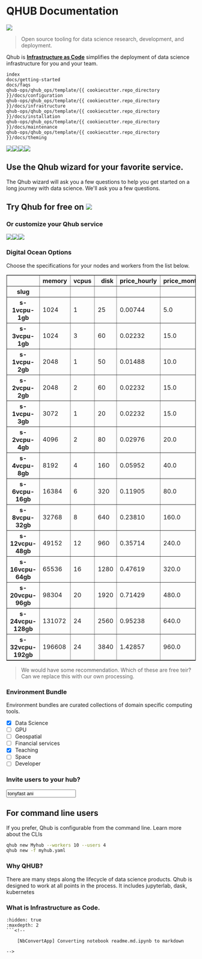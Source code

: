 # QHUB Documentation

![](https://avatars0.githubusercontent.com/u/34879953?v=4&s=200)

> Open source tooling for data science research, development, and deployment.

Qhub is [__Infrastructure as Code__](#What-is-Infrastructure-as-Code.) 
simplifies the deployment of data science infrastructure for you and your team.

```{toctree}
index
docs/getting-started
docs/faqs
qhub-ops/qhub_ops/template/{{ cookiecutter.repo_directory }}/docs/configuration
qhub-ops/qhub_ops/template/{{ cookiecutter.repo_directory }}/docs/infrastructure
qhub-ops/qhub_ops/template/{{ cookiecutter.repo_directory }}/docs/installation
qhub-ops/qhub_ops/template/{{ cookiecutter.repo_directory }}/docs/maintenance
qhub-ops/qhub_ops/template/{{ cookiecutter.repo_directory }}/docs/theming
```

![](https://avatars1.githubusercontent.com/u/17131925?v=4&s=100)![](https://avatars2.githubusercontent.com/u/17927519?v=4&s=100)![](https://avatars1.githubusercontent.com/u/5429470?v=4&s=100)![](https://avatars2.githubusercontent.com/u/288277?v=4&s=100)
    
## Use the Qhub wizard for your favorite service.
    
The Qhub wizard will ask you a few questions to help you
get started on a long journey with data science. We'll ask you a 
few questions.
    
## Try Qhub for free on ![](https://avatars0.githubusercontent.com/u/4650108?v=4&s=60)
    
### Or customize your Qhub service

![](https://avatars0.githubusercontent.com/u/4650108?v=4&s=100)![](https://avatars3.githubusercontent.com/u/2232217?v=4&s=100)![](https://avatars0.githubusercontent.com/u/2810941?v=4&s=100)
    
### Digital Ocean Options
    
Choose the specifications for your nodes and workers from the list below. 
    
<table border="1" class="dataframe">
  <thead>
    <tr style="text-align: right;">
      <th></th>
      <th>memory</th>
      <th>vcpus</th>
      <th>disk</th>
      <th>price_hourly</th>
      <th>price_monthly</th>
      <th>managed_hourly</th>
      <th>managed_weekly</th>
    </tr>
    <tr>
      <th>slug</th>
      <th></th>
      <th></th>
      <th></th>
      <th></th>
      <th></th>
      <th></th>
      <th></th>
    </tr>
  </thead>
  <tbody>
    <tr>
      <th>s-1vcpu-1gb</th>
      <td>1024</td>
      <td>1</td>
      <td>25</td>
      <td>0.00744</td>
      <td>5.0</td>
      <td>0.01</td>
      <td>0.6</td>
    </tr>
    <tr>
      <th>s-3vcpu-1gb</th>
      <td>1024</td>
      <td>3</td>
      <td>60</td>
      <td>0.02232</td>
      <td>15.0</td>
      <td>0.03</td>
      <td>1.8</td>
    </tr>
    <tr>
      <th>s-1vcpu-2gb</th>
      <td>2048</td>
      <td>1</td>
      <td>50</td>
      <td>0.01488</td>
      <td>10.0</td>
      <td>0.02</td>
      <td>1.2</td>
    </tr>
    <tr>
      <th>s-2vcpu-2gb</th>
      <td>2048</td>
      <td>2</td>
      <td>60</td>
      <td>0.02232</td>
      <td>15.0</td>
      <td>0.03</td>
      <td>1.8</td>
    </tr>
    <tr>
      <th>s-1vcpu-3gb</th>
      <td>3072</td>
      <td>1</td>
      <td>20</td>
      <td>0.02232</td>
      <td>15.0</td>
      <td>0.03</td>
      <td>1.8</td>
    </tr>
    <tr>
      <th>s-2vcpu-4gb</th>
      <td>4096</td>
      <td>2</td>
      <td>80</td>
      <td>0.02976</td>
      <td>20.0</td>
      <td>0.04</td>
      <td>2.4</td>
    </tr>
    <tr>
      <th>s-4vcpu-8gb</th>
      <td>8192</td>
      <td>4</td>
      <td>160</td>
      <td>0.05952</td>
      <td>40.0</td>
      <td>0.09</td>
      <td>5.4</td>
    </tr>
    <tr>
      <th>s-6vcpu-16gb</th>
      <td>16384</td>
      <td>6</td>
      <td>320</td>
      <td>0.11905</td>
      <td>80.0</td>
      <td>0.18</td>
      <td>10.8</td>
    </tr>
    <tr>
      <th>s-8vcpu-32gb</th>
      <td>32768</td>
      <td>8</td>
      <td>640</td>
      <td>0.23810</td>
      <td>160.0</td>
      <td>0.36</td>
      <td>21.6</td>
    </tr>
    <tr>
      <th>s-12vcpu-48gb</th>
      <td>49152</td>
      <td>12</td>
      <td>960</td>
      <td>0.35714</td>
      <td>240.0</td>
      <td>0.54</td>
      <td>32.4</td>
    </tr>
    <tr>
      <th>s-16vcpu-64gb</th>
      <td>65536</td>
      <td>16</td>
      <td>1280</td>
      <td>0.47619</td>
      <td>320.0</td>
      <td>0.71</td>
      <td>42.6</td>
    </tr>
    <tr>
      <th>s-20vcpu-96gb</th>
      <td>98304</td>
      <td>20</td>
      <td>1920</td>
      <td>0.71429</td>
      <td>480.0</td>
      <td>1.07</td>
      <td>64.2</td>
    </tr>
    <tr>
      <th>s-24vcpu-128gb</th>
      <td>131072</td>
      <td>24</td>
      <td>2560</td>
      <td>0.95238</td>
      <td>640.0</td>
      <td>1.43</td>
      <td>85.8</td>
    </tr>
    <tr>
      <th>s-32vcpu-192gb</th>
      <td>196608</td>
      <td>24</td>
      <td>3840</td>
      <td>1.42857</td>
      <td>960.0</td>
      <td>2.14</td>
      <td>128.4</td>
    </tr>
  </tbody>
</table>
    
> We would have some recommendation.
> Which of these are free teir? 
> Can we replace this with our own processing.
    
### Environment Bundle
    
Environment bundles are curated collections of domain specific 
computing tools.
    
- [x] Data Science
- [ ] GPU
- [ ] Geospatial
- [ ] Financial services
- [x] Teaching
- [ ] Space
- [ ] Developer
    
### Invite users to your hub?
    
<input value="tonyfast ani"></input>
## For command line users

If you prefer, Qhub is configurable from the command line.  Learn more about the CLIs
    
```bash
qhub new Myhub --workers 10 --users 4
qhub new -f myhub.yaml
```
    
### Why QHUB?
    
There are many steps along the lifecycle of data science products. Qhub is designed 
to work at all points in the process. It includes jupyterlab, dask, kubernetes
    
### What is __Infrastructure as Code__.

```{toctree}
:hidden: true
:maxdepth: 2
```<!--

    [NbConvertApp] Converting notebook readme.md.ipynb to markdown

-->